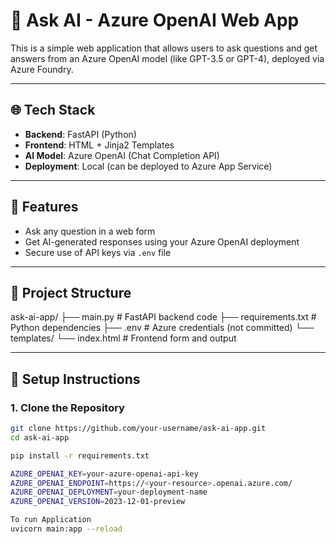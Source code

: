 # 🤖 Ask AI - Azure OpenAI Web App

This is a simple web application that allows users to ask questions and get answers from an Azure OpenAI model (like GPT-3.5 or GPT-4), deployed via Azure Foundry.

---

## 🌐 Tech Stack

- **Backend**: FastAPI (Python)
- **Frontend**: HTML + Jinja2 Templates
- **AI Model**: Azure OpenAI (Chat Completion API)
- **Deployment**: Local (can be deployed to Azure App Service)

---

## 🚀 Features

- Ask any question in a web form
- Get AI-generated responses using your Azure OpenAI deployment
- Secure use of API keys via `.env` file

---

## 📁 Project Structure

ask-ai-app/
├── main.py # FastAPI backend code
├── requirements.txt # Python dependencies
├── .env # Azure credentials (not committed)
└── templates/
└── index.html # Frontend form and output



---

## 🔧 Setup Instructions

### 1. Clone the Repository

```bash
git clone https://github.com/your-username/ask-ai-app.git
cd ask-ai-app

pip install -r requirements.txt

AZURE_OPENAI_KEY=your-azure-openai-api-key
AZURE_OPENAI_ENDPOINT=https://<your-resource>.openai.azure.com/
AZURE_OPENAI_DEPLOYMENT=your-deployment-name
AZURE_OPENAI_VERSION=2023-12-01-preview

To run Application
uvicorn main:app --reload

